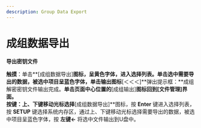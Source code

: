 ```yaml
---
description: Group Data Export
---
```


# 成组数据导出

**导出密钥文件**

**触摸**：单击**\[成组数据导出\]**图标，呈黄色字体，进入选择列表。单击选中需要导出的数据，被选中项目呈蓝色字体，单击输出图标**\[＜＜＜\]**弹出提示框：**成组解密密钥文件输出完成。**单击页面中心位置的**\[成组输出\]**图标回到\[文件管理\]界面。  
**按键**：上、下键移动光标选择**\[成组数据导出\]**图标，按 **Enter** 键进入选择列表，按 **SETUP** 键选择系统内存区，通过上、下键移动光标选择需要导出的数据，被选中项目呈蓝色字体，按 **左键←** 将选中文件输出到U盘中。

